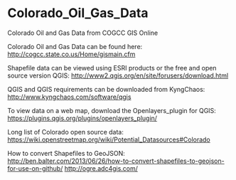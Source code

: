 # Colorado_Oil_Gas_Data
Colorado Oil and Gas Data from COGCC GIS Online

Colorado Oil and Gas Data can be found here:  http://cogcc.state.co.us/Home/gismain.cfm

Shapefile data can be viewed using ESRI products or the free and open source version QGIS: http://www2.qgis.org/en/site/forusers/download.html

QGIS and QGIS requirements can be downloaded from KyngChaos: http://www.kyngchaos.com/software/qgis

To view data on a web map, download the Openlayers_plugin for QGIS:
https://plugins.qgis.org/plugins/openlayers_plugin/


Long list of Colorado open source data: https://wiki.openstreetmap.org/wiki/Potential_Datasources#Colorado

How to convert Shapefiles to GeoJSON: 
http://ben.balter.com/2013/06/26/how-to-convert-shapefiles-to-geojson-for-use-on-github/
http://ogre.adc4gis.com/
